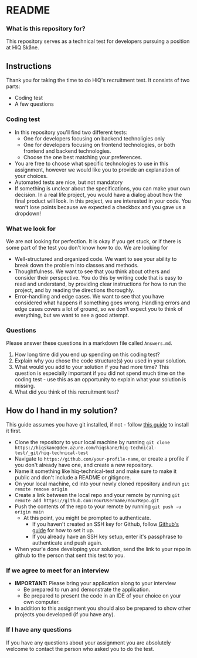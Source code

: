 # README

### What is this repository for?

This repository serves as a technical test for developers pursuing a position at HiQ Skåne.

## Instructions

Thank you for taking the time to do HiQ's recruitment test. It consists of two parts:

- Coding test
- A few questions

### Coding test

- In this repository you'll find two different tests:
  - One for developers focusing on backend technoligies only
  - One for developers focusing on frontend technologies, or both frontend and backend technologies.
  - Choose the one best matching your preferences.
- You are free to choose what specific technologies to use in this assignment, however we would like you to provide an explanation of your choices.
- Automated tests are nice, but not mandatory
- If something is unclear about the specifications, you can make your own decision. In a real life project, you would have a dialog about how the final product will look. In this project, we are interested in your code. You won't lose points because we expected a checkbox and you gave us a dropdown!

### What we look for

We are not looking for perfection. It is okay if you get stuck, or if there is some part of the test you don't know how to do. We are looking for

- Well-structured and organized code. We want to see your ability to break down the problem into classes and methods.
- Thoughtfulness. We want to see that you think about others and consider their perspective. You do this by writing code that is easy to read and understand, by providing clear instructions for how to run the project, and by reading the directions thoroughly.
- Error-handling and edge cases. We want to see that you have considered what happens if something goes wrong. Handling errors and edge cases covers a lot of ground, so we don't expect you to think of everything, but we want to see a good attempt.

### Questions

Please answer these questions in a markdown file called `Answers.md`.

1. How long time did you end up spending on this coding test?
2. Explain why you chose the code structure(s) you used in your solution.
3. What would you add to your solution if you had more time? This question is especially important if you did not spend much time on the coding test - use this as an opportunity to explain what your solution is missing.
4. What did you think of this recruitment test?

## How do I hand in my solution?

This guide assumes you have git installed, if not - follow [this guide](https://github.com/git-guides/install-git) to install it first.

- Clone the repository to your local machine by running `git clone https://hiqskane@dev.azure.com/hiqskane/hiq-technical-test/_git/hiq-technical-test`
- Navigate to `https://github.com/your-profile-name`, or create a profile if you don't already have one, and create a new repository.
- Name it something like hiq-technical-test and make sure to make it public and don't include a README or gitignore.
- On your local machine, cd into your newly cloned repository and run `git remote remove origin`
- Create a link between the local repo and your remote by running `git remote add https://github.com:YourUsername/YourRepo.git`
- Push the contents of the repo to your remote by running `git push -u origin main`
  - At this point, you might be prompted to authenticate.
    - If you haven't created an SSH key for Github, follow [Github's guide](https://docs.github.com/en/authentication/connecting-to-github-with-ssh) for how to set it up.
    - If you already have an SSH key setup, enter it's passphrase to authenticate and push again.
- When your'e done developing your solution, send the link to your repo in github to the person that sent this test to you.

### If we agree to meet for an interview

- **IMPORTANT:** Please bring your application along to your interview
  - Be prepared to run and demonstrate the application.
  - Be prepared to present the code in an IDE of your choice on your own computer.
- In addition to this assignment you should also be prepared to show other projects you developed (if you have any).

### If I have any questions

If you have any questions about your assignment you are absolutely welcome to contact the person who asked you to do the test.
